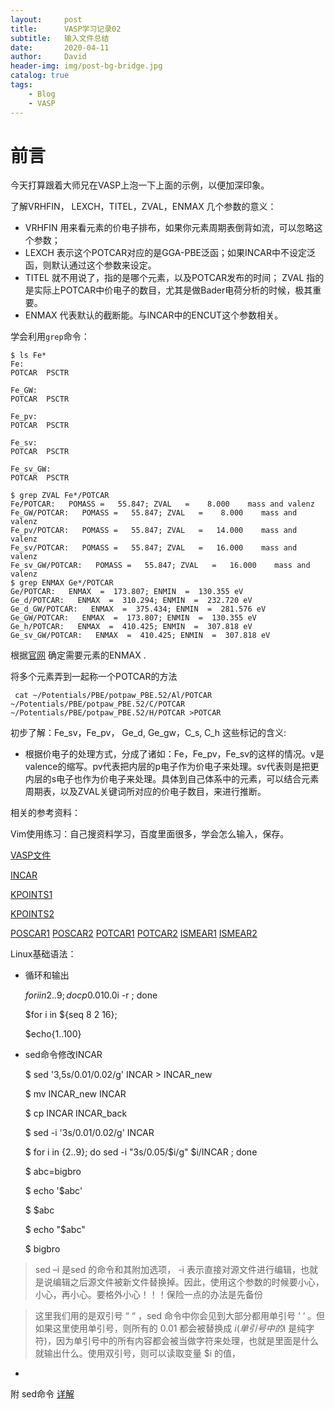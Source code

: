 ```yaml
---
layout:     post
title:      VASP学习记录02
subtitle:   输入文件总结
date:       2020-04-11
author:     David
header-img: img/post-bg-bridge.jpg
catalog: true
tags:
    - Blog
    - VASP
---
```


# 前言
今天打算跟着大师兄在VASP上泡一下上面的示例，以便加深印象。


了解VRHFIN， LEXCH，TITEL，ZVAL，ENMAX 几个参数的意义：

* VRHFIN 用来看元素的价电子排布，如果你元素周期表倒背如流，可以忽略这个参数；
* LEXCH 表示这个POTCAR对应的是GGA-PBE泛函；如果INCAR中不设定泛函，则默认通过这个参数来设定。
* TITEL 就不用说了，指的是哪个元素，以及POTCAR发布的时间；
ZVAL 指的是实际上POTCAR中价电子的数目，尤其是做Bader电荷分析的时候，极其重要。
* ENMAX 代表默认的截断能。与INCAR中的ENCUT这个参数相关。


学会利用` grep `命令：

    $ ls Fe*
    Fe:
    POTCAR  PSCTR

    Fe_GW:
    POTCAR  PSCTR

    Fe_pv:
    POTCAR  PSCTR

    Fe_sv:
    POTCAR  PSCTR

    Fe_sv_GW:
    POTCAR  PSCTR

    $ grep ZVAL Fe*/POTCAR
    Fe/POTCAR:   POMASS =   55.847; ZVAL   =    8.000    mass and valenz
    Fe_GW/POTCAR:   POMASS =   55.847; ZVAL   =    8.000    mass and valenz
    Fe_pv/POTCAR:   POMASS =   55.847; ZVAL   =   14.000    mass and valenz
    Fe_sv/POTCAR:   POMASS =   55.847; ZVAL   =   16.000    mass and valenz
    Fe_sv_GW/POTCAR:   POMASS =   55.847; ZVAL   =   16.000    mass and valenz
    $ grep ENMAX Ge*/POTCAR
    Ge/POTCAR:   ENMAX  =  173.807; ENMIN  =  130.355 eV
    Ge_d/POTCAR:   ENMAX  =  310.294; ENMIN  =  232.720 eV
    Ge_d_GW/POTCAR:   ENMAX  =  375.434; ENMIN  =  281.576 eV
    Ge_GW/POTCAR:   ENMAX  =  173.807; ENMIN  =  130.355 eV
    Ge_h/POTCAR:   ENMAX  =  410.425; ENMIN  =  307.818 eV
    Ge_sv_GW/POTCAR:   ENMAX  =  410.425; ENMIN  =  307.818 eV

根据[官网](https://cms.mpi.univie.ac.at/vasp/vasp/Recommended_PAW_potentials_DFT_calculations_using_vasp_5_2.html) 确定需要元素的ENMAX .



将多个元素弄到一起称一个POTCAR的方法

     cat ~/Potentials/PBE/potpaw_PBE.52/Al/POTCAR ~/Potentials/PBE/potpaw_PBE.52/C/POTCAR ~/Potentials/PBE/potpaw_PBE.52/H/POTCAR >POTCAR

初步了解：Fe_sv，Fe_pv， Ge_d, Ge_gw，C_s, C_h 这些标记的含义:

* 根据价电子的处理方式，分成了诸如：Fe，Fe_pv，Fe_sv的这样的情况。v是valence的缩写。pv代表把内层的p电子作为价电子来处理。sv代表则是把更内层的s电子也作为价电子来处理。具体到自己体系中的元素，可以结合元素周期表，以及ZVAL关键词所对应的价电子数目，来进行推断。






相关的参考资料：

Vim使用练习：自己搜资料学习，百度里面很多，学会怎么输入，保存。

[VASP文件](http://cms.mpi.univie.ac.at/vasp/guide/node50.html)

[INCAR](http://cms.mpi.univie.ac.at/vasp/guide/node91.html)

[KPOINTS1](http://cms.mpi.univie.ac.at/vasp/guide/node55.html)

[KPOINTS2](https://cms.mpi.univie.ac.at/vasp/vasp/Automatic_k_mesh_generation.html)

[POSCAR1](http://cms.mpi.univie.ac.at/vasp/guide/node59.html)
[POSCAR2](https://cms.mpi.univie.ac.at/vasp/vasp/POSCAR_file.html)
[POTCAR1](http://cms.mpi.univie.ac.at/vasp/guide/node54.html)
[POTCAR2](https://cms.mpi.univie.ac.at/vasp/vasp/Recommended_PAW_potentials_DFT_calculations_using_vasp_5_2.html)
[ISMEAR1](http://cms.mpi.univie.ac.at/vasp/guide/node124.html)
[ISMEAR2](http://cms.mpi.univie.ac.at/vasp/vasp/Number_k_points_method_smearing.html)


Linux基础语法：
* 循环和输出

    $for i in {2..9}; do cp 0.01 0.0$i -r ; done

    $for i in ${seq 8 2 16};

    $echo{1..100}

* sed命令修改INCAR

    $ sed '3,5s/0.01/0.02/g' INCAR > INCAR_new

    $ mv INCAR_new  INCAR 

    $ cp INCAR INCAR_back

    $ sed -i '3s/0.01/0.02/g' INCAR 

    $ for i in {2..9}; do sed -i "3s/0.05/$i/g" $i/INCAR ; done 

    $ abc=bigbro

    $  echo '$abc' 

    $ $abc

    $ echo "$abc"

    $ bigbro
> sed –i 是sed 的命令和其附加选项， -i 表示直接对源文件进行编辑，也就是说编辑之后源文件被新文件替换掉。因此，使用这个参数的时候要小心，小心，再小心。要格外小心！！！保险一点的办法是先备份

>这里我们用的是双引号 “ “ ，sed 命令中你会见到大部分都用单引号 ‘ ‘ 。但如果这里使用单引号，则所有的 0.01 都会被替换成 $i (单引号中的$i 是纯字符)，因为单引号中的所有内容都会被当做字符来处理，也就是里面是什么就输出什么。使用双引号，则可以读取变量 $i 的值，

* 
附 sed命令  [详解](http://man.linuxde.net/sed)